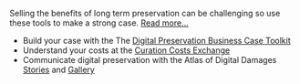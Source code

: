 Selling the benefits of long term preservation can be challenging so use these tools to make a strong case. [Read more...](build_your_case_main.html)

* Build your case with the The [Digital Preservation Business Case Toolkit](http://wiki.dpconline.org/index.php?title=Digital_Preservation_Business_Case_Toolkit)
* Understand your costs at the [Curation Costs Exchange](http://www.curationexchange.org/)
* Communicate digital preservation with the Atlas of Digital Damages [Stories](http://www.atlasofdigitaldamages.info/) and [Gallery](http://www.flickr.com/groups/2121762@N23/)
